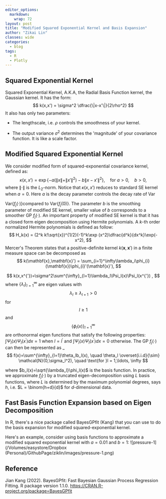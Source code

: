 ```yaml
---
editor_options: 
  markdown: 
    wrap: 72
layout: post
title: "Modified Squared Exponential Kernel and Basis Expansion"
author: "Zikai Lin"
classes: wide 
categories:
  - blog
tags:
  - R
  - Plotly
---
```


## Squared Exponential Kernel

Squared Exponential Kernel, A.K.A, the Radial Basis Function kernel, the
Gaussian kernel. It has the form:
$$
k(x,x') = \sigma^2 \dfrac{\|x-x'\|}{2\rho^2}
$$
It also has only two parameters:

-   The lengthscale, i.e. $\rho$ controls the smoothness of your kernel.

-   The output variance $\sigma^2$ determines the 'magnitude' of your
    covariance function. It is like a scale factor.

## Modified Squared Exponential Kernel

We consider modified form of squared-exponential covariance kernel,
defined as:
$$
\kappa(x, x') = \exp\{-a(\|x\| + \|x'\|^2) - b \|x - x'\|^2\},\quad \text{for }a>0, \quad b> 0,
$$
where $\|\cdot\|$ is the  $L_2$-norm. Notice that $\kappa(x, x')$ reduces to standard SE kernel when $a = 0$. Here $a$ is the decay parameter  controls the decay rate of $\mathrm{Var}$

$\mathrm{Var}\{f_j(\cdot)\}$compared to $\mathrm{Var}\{f_j(0)\}$. The parameter $b$ is the smoothing parameter of modified SE kernel, smaller value of $b$ corresponds to a smoother GP $f_j(\cdot)$. An important property of modified SE kernel is that it has a closed form eigen decomposition using Hermite polynomials. A $k$-th order normalized Hermite polynomials is defined as follow: 
$$
H_k(x) = (2^k k!\sqrt{x})^{1/2}(-1)^k\exp (x^2)\dfrac{d^k}{dx^k}\exp(-x^2),
$$
Mercer's Theorem states that a positive-definite kernel $k(\mathbf{x},\mathbf{x}')$ in a finite measure
space can be decomposed as 
$$
k(\mathbf{x},\mathbf{x}') = \sum_{i=1}^\infty\lambda_i\phi_{i}(\mathbf{x})\phi_{i}'(\mathbf{x}'),
$$



$$
k(x,x^{'})=\sigma^2\sum^{\infty}_{l=1}\lambda_l\Psi_l(x)\Psi_l(x^{'}) ,
$$
where $\{\lambda_l\}^{\infty}_{l=1}$ are eigen values with$$\lambda_l\geq\lambda_{l+1}>0$$ for $$l\geq1$$ and $$\{\phi_l(x)\}^{\infty}_{l=1}$$ are orthonormal eigen functions that satisfy the following properties: $\int\Psi_l(x)\Psi_l(x^{'})dx=1$ when $l=l^{'}$ and $\int\Psi_l(x)\Psi_l(x^{'})dx=0$ otherwise. The GP
$f_j(\cdot)$ can then be represented as _
$$
f(x)=\sum^{\infty}_{l=1}\theta_lb_l(x), \quad \theta_l \overset{i.i.d}{\sim} \mathcal{N}(0,\sigma_l^2), \quad \text{for }l = 1,\ldots, \infty
$$

where $b_l(x)=\sqrt{\lambda_l}\phi_l(x)$ is the basis function. In practice, we approximate $f_j(\cdot)$ by a truncated eigen-decomposition using $L$ basis functions, where $L$ is determined by the maximum
polynomial degrees, says $h$, i.e. $L = \binom{h+d}{d}$ for $d$-dimensional data. 

## Fast Basis Function Expansion based on Eigen Decomposition

In R, there's a nice package called BayesGPfit (Kang) that you can use to do the basis expansion for modified squared-exponential kernel.

Here's an example, consider using basis functions to approximate a modified squared exponential kernel with $a =0.01$ and $b = 1$:
![pressure-1](/Volumes/easystore/Dropbox (Personal)/GithubPage/ziklin/images/pressure-1.png)

## Reference

Jian Kang (2022). BayesGPfit: Fast Bayesian Gaussian Process Regression
Fitting. R package version 1.1.0.
<https://CRAN.R-project.org/package=BayesGPfit>
